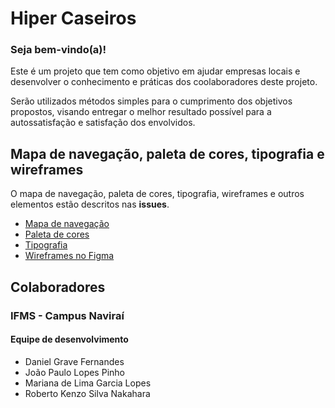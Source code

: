 # Hiper Caseiros

### Seja bem-vindo(a)!

Este é um projeto que tem como objetivo em ajudar empresas locais e desenvolver o conhecimento e práticas dos coolaboradores deste projeto.

Serão utilizados métodos simples para o cumprimento dos objetivos propostos, visando entregar o melhor resultado possível para a autossatisfação e satisfação dos envolvidos.

## Mapa de navegação, paleta de cores, tipografia e wireframes
O mapa de navegação, paleta de cores, tipografia, wireframes e outros elementos estão descritos nas **issues**.
* [Mapa de navegação](https://github.com/tads-extensao-I/HiperCaseiros/issues/8)
* [Paleta de cores](https://github.com/tads-extensao-I/HiperCaseiros/issues/5) 
* [Tipografia](https://github.com/tads-extensao-I/HiperCaseiros/issues/6)
* [Wireframes no Figma](https://www.figma.com/file/3o99JKsOvRVFG01Bq5brah/HiperCaseiros?type=design&node-id=0%3A1&t=qdy2owNQpViaR3h7-1)

## Colaboradores
### IFMS - Campus Naviraí
#### Equipe de desenvolvimento
* Daniel Grave Fernandes
* João Paulo Lopes Pinho
* Mariana de Lima Garcia Lopes
* Roberto Kenzo Silva Nakahara
